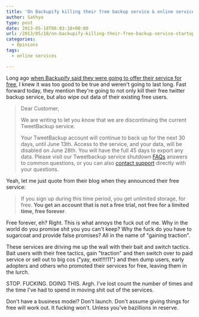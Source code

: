 ```yaml
---
title: 'On Backupify killing their free backup service & online services’ bait and and switch tactics'
author: Sathya
type: post
date: 2013-05-18T06:03:18+00:00
url: /2013/05/18/on-backupify-killing-their-free-backup-service-startups-bait-and-and-switch-tactics/
categories:
  - Opinions
tags:
  - online services

---
```

Long ago <a href="https://blog.backupify.com/2009/12/16/backup-your-online-accounts-for-free/" target="_blank">when Backupify said they were going to offer their service for free</a>, I knew it was too good to be true and weren't going to last long. Fast forward today, they mention they're going to not only kill their free twitter backup service, but also wipe out data of their existing free users.

> Dear Customer,
> 
> We are writing to let you know that we are discontinuing the current TweetBackup service.
> 
> Your TweetBackup account will continue to back up for the next 30 days, until June 13th. Access to the service, and your data, will be disabled on June 28th. You will have the full 45 days to export any data. Please visit our Tweetbackup service shutdown [FAQs][1] answers to common questions, or you can also [contact support][2] directly with your questions.

Yeah, let me just quote from their blog when they announced their free service:

> If you sign up during this time period, you get unlimited storage, for free. **You get an account that is not a free trial, not free for a limited time, free forever**.

Free forever, eh? Right. This is what annoys the fuck out of me. Why in the world do you promise shit you you can't keep? Why the fuck do you have to sugarcoat and provide false promises? All in the name of "gaining traction".

These services are driving me up the wall with their bait and switch tactics. Bait users with their free tactics, gain "traction" and then switch over to paid service or sell out to big cos ("yay, exit!!!!11") and then dump users, early adopters and others who promoted their services for free, leaving them in the lurch.

STOP. FUCKING. DOING THIS. Argh. I've lost count the number of times and the time I've had to spend in moving shit out of the services.

Don't have a business model? Don't launch. Don't assume giving things for free will work out. It fucking won't. Unless you've bazillions in reserve.

 [1]: https://link.backupify.com/trk?t=2&mid=NTcyLVpSRy0wMDE6NDMzODoxODI1Ojc5NTk6MDoyMTY0Ojc6MzE0MDg0OnNhdGh5YUBzYXRoeWFzYXlzLmNvbQ%3D%3D&&&https://backupify.zendesk.com/forums/22087133-Tweetbackup-EOL?mkt_tok=3RkMMJWWfF9wsRons67MZKXonjHpfsX76ugtUaOg38431UFwdcjKPmjr1YEASsZ0aPyQAgobGp5I5FENTbLYRrJnt6UNWg%3D%3D
 [2]: https://link.backupify.com/trk?t=2&mid=NTcyLVpSRy0wMDE6NDMzODoxODI1Ojc5NTk6MDoyMTY0Ojc6MzE0MDg0OnNhdGh5YUBzYXRoeWFzYXlzLmNvbQ%3D%3D&&&https://backupify.zendesk.com/home?mkt_tok=3RkMMJWWfF9wsRons67MZKXonjHpfsX76ugtUaOg38431UFwdcjKPmjr1YEASsZ0aPyQAgobGp5I5FENTbLYRrJnt6UNWg%3D%3D

